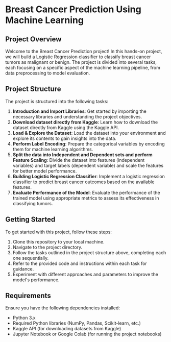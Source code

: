 # Breast Cancer Prediction Using Machine Learning

## Project Overview
Welcome to the Breast Cancer Prediction project! In this hands-on project, we will build a Logistic Regression classifier to classify breast cancer tumors as malignant or benign. The project is divided into several tasks, each focusing on a specific aspect of the machine learning pipeline, from data preprocessing to model evaluation.

## Project Structure
The project is structured into the following tasks:

1. **Introduction and Import Libraries**: Get started by importing the necessary libraries and understanding the project objectives.
2. **Download dataset directly from Kaggle**: Learn how to download the dataset directly from Kaggle using the Kaggle API.
3. **Load & Explore the Dataset**: Load the dataset into your environment and explore its contents to gain insights into the data.
4. **Perform Label Encoding**: Prepare the categorical variables by encoding them for machine learning algorithms.
5. **Split the data into Independent and Dependent sets and perform Feature Scaling**: Divide the dataset into features (independent variables) and target labels (dependent variable) and scale the features for better model performance.
6. **Building Logistic Regression Classifier**: Implement a logistic regression classifier to predict breast cancer outcomes based on the available features.
7. **Evaluate Performance of the Model**: Evaluate the performance of the trained model using appropriate metrics to assess its effectiveness in classifying tumors.

## Getting Started
To get started with this project, follow these steps:
1. Clone this repository to your local machine.
2. Navigate to the project directory.
3. Follow the tasks outlined in the project structure above, completing each one sequentially.
4. Refer to the provided code and instructions within each task for guidance.
5. Experiment with different approaches and parameters to improve the model's performance.

## Requirements
Ensure you have the following dependencies installed:
- Python 3.x
- Required Python libraries (NumPy, Pandas, Scikit-learn, etc.)
- Kaggle API (for downloading datasets from Kaggle)
- Jupyter Notebook or Google Colab (for running the project notebooks)
